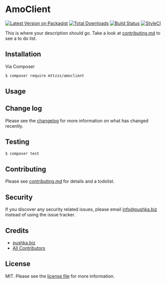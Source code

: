 # AmoClient

[![Latest Version on Packagist][ico-version]][link-packagist]
[![Total Downloads][ico-downloads]][link-downloads]
[![Build Status][ico-travis]][link-travis]
[![StyleCI][ico-styleci]][link-styleci]

This is where your description should go. Take a look at [contributing.md](contributing.md) to see a to do list.

## Installation

Via Composer

``` bash
$ composer require mttzzz/amoclient
```

## Usage

## Change log

Please see the [changelog](changelog.md) for more information on what has changed recently.

## Testing

``` bash
$ composer test
```

## Contributing

Please see [contributing.md](contributing.md) for details and a todolist.

## Security

If you discover any security related issues, please email info@pushka.biz instead of using the issue tracker.

## Credits

- [pushka.biz][link-author]
- [All Contributors][link-contributors]

## License

MIT. Please see the [license file](license.md) for more information.

[ico-version]: https://img.shields.io/packagist/v/mttzzz/amoclient.svg?style=flat-square
[ico-downloads]: https://img.shields.io/packagist/dt/mttzzz/amoclient.svg?style=flat-square
[ico-travis]: https://img.shields.io/travis/mttzzz/amoclient/master.svg?style=flat-square
[ico-styleci]: https://styleci.io/repos/12345678/shield

[link-packagist]: https://packagist.org/packages/mttzzz/amoclient
[link-downloads]: https://packagist.org/packages/mttzzz/amoclient
[link-travis]: https://travis-ci.org/mttzzz/amoclient
[link-styleci]: https://styleci.io/repos/12345678
[link-author]: https://github.com/mttzzz
[link-contributors]: ../../contributors
